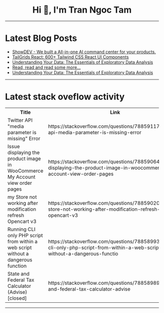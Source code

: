 <h1 align="center">Hi 👋, I'm Tran Ngoc Tam</h1>

---

# Latest Blog Posts 
<!-- BLOG-POST-LIST:START -->
- [ShowDEV - We built a All-in-one AI command center for your products.](https://dev.to/namanvyas/showdev-we-built-a-all-in-one-ai-command-center-for-your-products-435e)
- [TailGrids React: 600+ Tailwind CSS React UI Components](https://dev.to/tailwindcss/tailgrids-react-600-tailwind-css-react-ui-components-n6c)
- [Understanding Your Data: The Essentials of Exploratory Data Analysis](https://dev.to/gekika/understanding-your-data-the-essentials-of-exploratory-data-analysis-1gm0)
- [Read, read and read some more...](https://dev.to/codecara/read-read-and-read-some-more-1542)
- [Understanding Your Data: The Essentials of Exploratory Data Analysis](https://dev.to/michelle_juliet/understanding-your-data-the-essentials-of-exploratory-data-analysis-2dkl)
<!-- BLOG-POST-LIST:END -->

---

# Latest stack oveflow activity
<table>
  <tr><th>Title</th><th>Link</th></tr>
  <!-- STACKOVERFLOW:START --><tr><td>Twitter API &quot;media parameter is missing&quot; Error</td><td>https://stackoverflow.com/questions/78859117/twitter-api-media-parameter-is-missing-error</td></tr><tr><td>Issue displaying the product image in WooCommerce My Account view order pages</td><td>https://stackoverflow.com/questions/78859064/issue-displaying-the-product-image-in-woocommerce-my-account-view-order-pages</td></tr><tr><td>my Store not working after modification refresh Opencart v3</td><td>https://stackoverflow.com/questions/78859020/my-store-not-working-after-modification-refresh-opencart-v3</td></tr><tr><td>Running CLI only PHP script from within a web script without a dangerous function</td><td>https://stackoverflow.com/questions/78858993/running-cli-only-php-script-from-within-a-web-script-without-a-dangerous-functio</td></tr><tr><td>State and Federal Tax Calculator &lpar;Advise&rpar; [closed]</td><td>https://stackoverflow.com/questions/78858989/state-and-federal-tax-calculator-advise</td></tr><!-- STACKOVERFLOW:END -->
</table>

---


